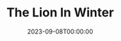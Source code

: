 ---
title: The Lion In Winter
date: 2023-09-08T00:00:00
opening_date: 1970-02-02
closing_date: 1970-02-28
layout: productions
playbill:
Theatre: Theatre Jacksonville
Venue: Little Theatre
cast:
- Henry II: Phil Meunier
- Alais: Pamela Veckruise
- John: Bill Brown
- Geoffrey: Phillip Ayliffe
- Richard Lionheart: Gregory Poulos
- Eleanor of Aquitaine: Thelma Mayeron
- Philip: Wayne Wofford
crew:
- Director: Robert Knowles
- Technical Director: Ham Waddell
- Stage Manager: Doug Thomas
- Assistant Stage Manager: David Daubert
- Lighting: Ken Moody
- Costumes: Robert Knowles
- Properties:
  - Katie Raven
  - Aileen Davis
  - Judy DeSane
  - Suzanne Lanier
  - Linda Lynch
  - Vivienne Winemiller
- Stage Crew:
  - Kim Anthony
  - Brenda Sue Barwick
  - Cathy Branch
  - Sara Jo Berman
  - Bert Covert
  - Marlene Crippen
  - De Dockery
  - Doc Dockery
  - Jaye Ertmann
  - Chris Fitzgerald
  - Art Foster
  - Georgina Gatti
  - Martha Gravenor
  - Sharon Harden
  - Marilyn Harrelson
  - Earl Howell
  - Walter Huff
  - Mary Jorden
  - Susan King
  - Suzanne Lanier
  - Linda Lynch
  - Robert McDowell
  - Gayle Millan
  - Ken Moody
  - Nancy Moore
  - Bill Petry, Jr.
  - Virginia Musgrove
  - Nancy Ratnour
  - Alan Schemer
  - Doug Thomas
  - Helen Toney
  - Bill Weir
  - Paul Whitfield
  - Margaret Winstead
  - Fred York
- Make-up: Marshall Grauer
- Publicity:
  - Herb Marks
  - Diane Somerville
- Box Office:
  - Ann Dubow
  - Gert Berman
  - Annette Grauer
---